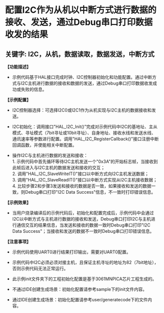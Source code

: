 # 配置I2C作为从机以中断方式进行数据的接收、发送，通过Debug串口打印数据收发的结果
## 关键字: I2C，从机，数据读取，数据发送，中断方式

**【功能描述】**
+ 示例代码基于HAL接口完成时钟、I2C控制器初始化和功能配置。通过中断方式与I2C主机进行数据的接收和数据的发送，通过Debug串口打印数据收发成功或失败的信息。

**【示例配置】**
+ I2C控制器选择：可选择I2C0或I2C1作为从机实现与I2C主机的数据接收和发送。

+ I2C初始化：调用接口"HAL_I2C_Init()”完成对示例代码中I2C的基地址、主从模式、寻址模式（7bit寻址或10bit寻址）、自身地址、接收水线和发送水线、通讯速率等参数进行配置。调用"HAL_I2C_RegisterCallback()"接口注册中断回调函数，并使能相关中断配置。

+ 操作I2C与主机进行数据的发送和接收：<br>
      1. 示例代码中首先循环等待I2C主机发送一个"0x3A"的开始标志帧，当接收到此帧后进入与I2C主机的数据发送和接收的交互；<br> 
      2. 调用"HAL_I2C_SlaveWriteIT()"接口以中断方式向I2C主机发送数据；<br>
      3. 调用"HAL_I2C_SlaveReadIT()"接口以中断方式实现从I2C主机接收数据；<br>
      4. 比较步骤2和步骤3发送和接收的数据是否一致，如果接收和发送的数据一致，则Debug串口打印"I2C Data Success"信息，不一致时打印错误信息。

**【示例效果】**
+ 当用户烧录编译后的示例代码后，初始化和配置完成后，示例代码中会通过I2C以中断方式与主机进行数据的接收和发送，Debug串口打印I2C与主机进行通信交互的结果信息，当发送和接收的数据一致时Debug串口打印"I2C Data Success"；当接收和发送的数据不一致时Debug串口打印错误信息。

**【注意事项】**
+ 示例代码使用UART0进行结果打印输出，需要对UART0配置。
+ 示例代码中I2C必须必须对接主机，且保证主机寻址的地址为82（7bit地址），否则示例代码无法正常运行。

+ 此示例init文件夹下的工程初始化配置是基于3061MNPICA芯片工程生成的。
+ 不通过IDE创建生成场景：初始化配置请参考sample下的init文件内容。
+ 通过IDE创建生成场景：初始化配置请参考user/generatecode下的文件内容。